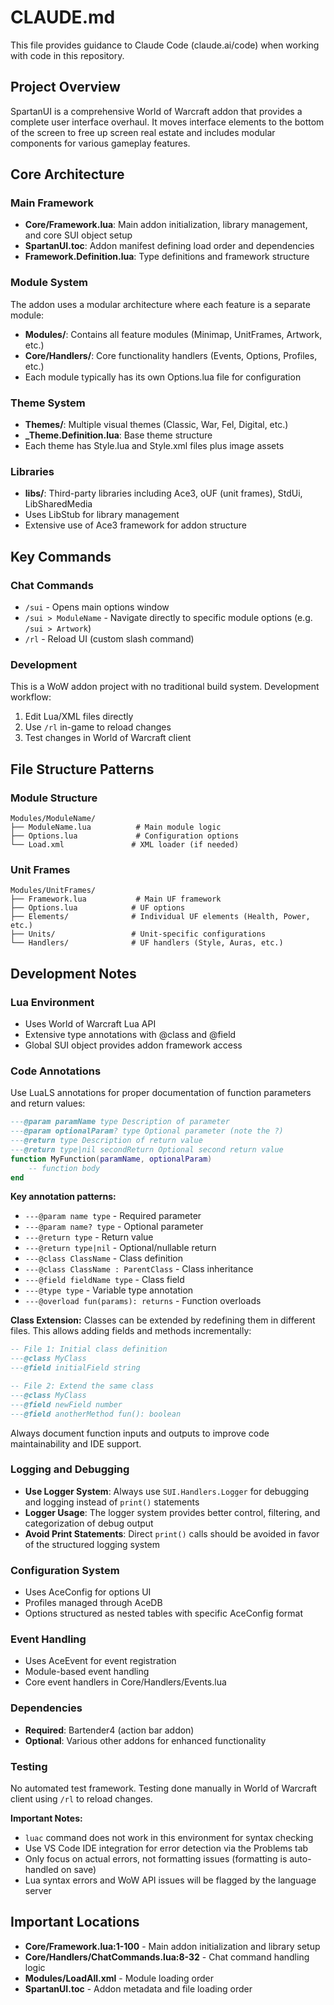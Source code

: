 # CLAUDE.md

This file provides guidance to Claude Code (claude.ai/code) when working with code in this repository.

## Project Overview

SpartanUI is a comprehensive World of Warcraft addon that provides a complete user interface overhaul. It moves interface elements to the bottom of the screen to free up screen real estate and includes modular components for various gameplay features.

## Core Architecture

### Main Framework

- **Core/Framework.lua**: Main addon initialization, library management, and core SUI object setup
- **SpartanUI.toc**: Addon manifest defining load order and dependencies
- **Framework.Definition.lua**: Type definitions and framework structure

### Module System

The addon uses a modular architecture where each feature is a separate module:

- **Modules/**: Contains all feature modules (Minimap, UnitFrames, Artwork, etc.)
- **Core/Handlers/**: Core functionality handlers (Events, Options, Profiles, etc.)
- Each module typically has its own Options.lua file for configuration

### Theme System

- **Themes/**: Multiple visual themes (Classic, War, Fel, Digital, etc.)
- **\_Theme.Definition.lua**: Base theme structure
- Each theme has Style.lua and Style.xml files plus image assets

### Libraries

- **libs/**: Third-party libraries including Ace3, oUF (unit frames), StdUi, LibSharedMedia
- Uses LibStub for library management
- Extensive use of Ace3 framework for addon structure

## Key Commands

### Chat Commands

- `/sui` - Opens main options window
- `/sui > ModuleName` - Navigate directly to specific module options (e.g. `/sui > Artwork`)
- `/rl` - Reload UI (custom slash command)

### Development

This is a WoW addon project with no traditional build system. Development workflow:

1. Edit Lua/XML files directly
2. Use `/rl` in-game to reload changes
3. Test changes in World of Warcraft client

## File Structure Patterns

### Module Structure

```
Modules/ModuleName/
├── ModuleName.lua          # Main module logic
├── Options.lua             # Configuration options
└── Load.xml               # XML loader (if needed)
```

### Unit Frames

```
Modules/UnitFrames/
├── Framework.lua           # Main UF framework
├── Options.lua            # UF options
├── Elements/              # Individual UF elements (Health, Power, etc.)
├── Units/                 # Unit-specific configurations
└── Handlers/              # UF handlers (Style, Auras, etc.)
```

## Development Notes

### Lua Environment

- Uses World of Warcraft Lua API
- Extensive type annotations with @class and @field
- Global SUI object provides addon framework access

### Code Annotations

Use LuaLS annotations for proper documentation of function parameters and return values:

```lua
---@param paramName type Description of parameter
---@param optionalParam? type Optional parameter (note the ?)
---@return type Description of return value
---@return type|nil secondReturn Optional second return value
function MyFunction(paramName, optionalParam)
    -- function body
end
```

**Key annotation patterns:**
- `---@param name type` - Required parameter
- `---@param name? type` - Optional parameter  
- `---@return type` - Return value
- `---@return type|nil` - Optional/nullable return
- `---@class ClassName` - Class definition
- `---@class ClassName : ParentClass` - Class inheritance
- `---@field fieldName type` - Class field
- `---@type type` - Variable type annotation
- `---@overload fun(params): returns` - Function overloads

**Class Extension:**
Classes can be extended by redefining them in different files. This allows adding fields and methods incrementally:

```lua
-- File 1: Initial class definition
---@class MyClass
---@field initialField string

-- File 2: Extend the same class
---@class MyClass
---@field newField number
---@field anotherMethod fun(): boolean
```

Always document function inputs and outputs to improve code maintainability and IDE support.

### Logging and Debugging

- **Use Logger System**: Always use `SUI.Handlers.Logger` for debugging and logging instead of `print()` statements
- **Logger Usage**: The logger system provides better control, filtering, and categorization of debug output
- **Avoid Print Statements**: Direct `print()` calls should be avoided in favor of the structured logging system

### Configuration System

- Uses AceConfig for options UI
- Profiles managed through AceDB
- Options structured as nested tables with specific AceConfig format

### Event Handling

- Uses AceEvent for event registration
- Module-based event handling
- Core event handlers in Core/Handlers/Events.lua

### Dependencies

- **Required**: Bartender4 (action bar addon)
- **Optional**: Various other addons for enhanced functionality

### Testing

No automated test framework. Testing done manually in World of Warcraft client using `/rl` to reload changes.

**Important Notes:**
- `luac` command does not work in this environment for syntax checking
- Use VS Code IDE integration for error detection via the Problems tab
- Only focus on actual errors, not formatting issues (formatting is auto-handled on save)
- Lua syntax errors and WoW API issues will be flagged by the language server

## Important Locations

- **Core/Framework.lua:1-100** - Main addon initialization and library setup
- **Core/Handlers/ChatCommands.lua:8-32** - Chat command handling logic
- **Modules/LoadAll.xml** - Module loading order
- **SpartanUI.toc** - Addon metadata and file loading order
